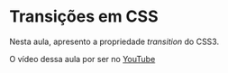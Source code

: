 # Transições em CSS

Nesta aula, apresento a propriedade *transition* do CSS3.

O vídeo dessa aula por ser no [YouTube](https://youtube.com/@flavioricardodesign/)